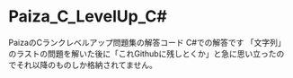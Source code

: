 # Paiza_C_LevelUp_C#
PaizaのCランクレベルアップ問題集の解答コード
C#での解答です
「文字列」のラストの問題を解いた後に「これGithubに残しとくか」と急に思い立ったのでそれ以降のものしか格納されてません。
